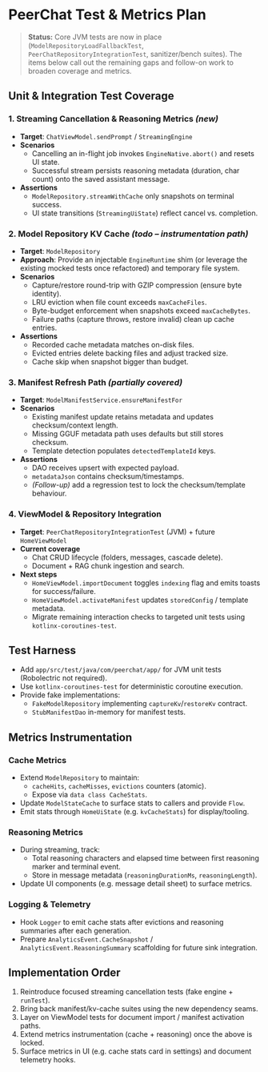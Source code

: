 # PeerChat Test & Metrics Plan

> **Status:** Core JVM tests are now in place (`ModelRepositoryLoadFallbackTest`, `PeerChatRepositoryIntegrationTest`, sanitizer/bench suites). The items below call out the remaining gaps and follow-on work to broaden coverage and metrics.

## Unit & Integration Test Coverage

### 1. Streaming Cancellation & Reasoning Metrics *(new)*
- **Target**: `ChatViewModel.sendPrompt` / `StreamingEngine`
- **Scenarios**
  - Cancelling an in-flight job invokes `EngineNative.abort()` and resets UI state.
  - Successful stream persists reasoning metadata (duration, char count) onto the saved assistant message.
- **Assertions**
  - `ModelRepository.streamWithCache` only snapshots on terminal success.
  - UI state transitions (`StreamingUiState`) reflect cancel vs. completion.

### 2. Model Repository KV Cache *(todo – instrumentation path)*
- **Target**: `ModelRepository`
- **Approach**: Provide an injectable `EngineRuntime` shim (or leverage the existing mocked tests once refactored) and temporary file system.
- **Scenarios**
  - Capture/restore round-trip with GZIP compression (ensure byte identity).
  - LRU eviction when file count exceeds `maxCacheFiles`.
  - Byte-budget enforcement when snapshots exceed `maxCacheBytes`.
  - Failure paths (capture throws, restore invalid) clean up cache entries.
- **Assertions**
  - Recorded cache metadata matches on-disk files.
  - Evicted entries delete backing files and adjust tracked size.
  - Cache skip when snapshot bigger than budget.

### 3. Manifest Refresh Path *(partially covered)*
- **Target**: `ModelManifestService.ensureManifestFor`
- **Scenarios**
  - Existing manifest update retains metadata and updates checksum/context length.
  - Missing GGUF metadata path uses defaults but still stores checksum.
  - Template detection populates `detectedTemplateId` keys.
- **Assertions**
  - DAO receives upsert with expected payload.
  - `metadataJson` contains checksum/timestamps.
  - *(Follow-up)* add a regression test to lock the checksum/template behaviour.

### 4. ViewModel & Repository Integration
- **Target**: `PeerChatRepositoryIntegrationTest` (JVM) + future `HomeViewModel`
- **Current coverage**
  - Chat CRUD lifecycle (folders, messages, cascade delete).
  - Document + RAG chunk ingestion and search.
- **Next steps**
  - `HomeViewModel.importDocument` toggles `indexing` flag and emits toasts for success/failure.
  - `HomeViewModel.activateManifest` updates `storedConfig` / template metadata.
  - Migrate remaining interaction checks to targeted unit tests using `kotlinx-coroutines-test`.

## Test Harness
- Add `app/src/test/java/com/peerchat/app/` for JVM unit tests (Robolectric not required).
- Use `kotlinx-coroutines-test` for deterministic coroutine execution.
- Provide fake implementations:
  - `FakeModelRepository` implementing `captureKv`/`restoreKv` contract.
  - `StubManifestDao` in-memory for manifest tests.

## Metrics Instrumentation

### Cache Metrics
- Extend `ModelRepository` to maintain:
  - `cacheHits`, `cacheMisses`, `evictions` counters (atomic).
  - Expose via `data class CacheStats`.
- Update `ModelStateCache` to surface stats to callers and provide `Flow`.
- Emit stats through `HomeUiState` (e.g. `kvCacheStats`) for display/tooling.

### Reasoning Metrics
- During streaming, track:
  - Total reasoning characters and elapsed time between first reasoning marker and terminal event.
  - Store in message metadata (`reasoningDurationMs`, `reasoningLength`).
- Update UI components (e.g. message detail sheet) to surface metrics.

### Logging & Telemetry
- Hook `Logger` to emit cache stats after evictions and reasoning summaries after each generation.
- Prepare `AnalyticsEvent.CacheSnapshot` / `AnalyticsEvent.ReasoningSummary` scaffolding for future sink integration.

## Implementation Order
1. Reintroduce focused streaming cancellation tests (fake engine + `runTest`).
2. Bring back manifest/kv-cache suites using the new dependency seams.
3. Layer on ViewModel tests for document import / manifest activation paths.
4. Extend metrics instrumentation (cache + reasoning) once the above is locked.
5. Surface metrics in UI (e.g. cache stats card in settings) and document telemetry hooks.
